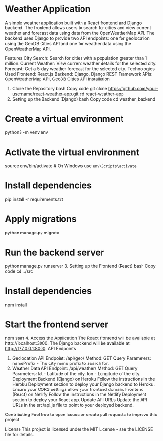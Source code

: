 # Weather Application

A simple weather application built with a React frontend and Django backend. The frontend allows users to search for cities and view current weather and forecast data using data from the OpenWeatherMap API. The backend uses Django to provide two API endpoints: one for geolocation using the GeoDB Cities API and one for weather data using the OpenWeatherMap API.

Features
City Search: Search for cities with a population greater than 1 million.
Current Weather: View current weather details for the selected city.
Forecast: Get a 5-day weather forecast for the selected city.
Technologies Used
Frontend: React.js
Backend: Django, Django REST Framework
APIs: OpenWeatherMap API, GeoDB Cities API
Installation
1. Clone the Repository
bash
Copy code
git clone https://github.com/your-username/react-weather-app.git
cd react-weather-app
2. Setting up the Backend (Django)
bash
Copy code
cd weather_backend

# Create a virtual environment
python3 -m venv env

# Activate the virtual environment
source env/bin/activate  # On Windows use `env\Scripts\activate`

# Install dependencies
pip install -r requirements.txt

# Apply migrations
python manage.py migrate

# Run the backend server
python manage.py runserver
3. Setting up the Frontend (React)
bash
Copy code
cd ../src

# Install dependencies
npm install

# Start the frontend server
npm start
4. Access the Application
The React frontend will be available at http://localhost:3000.
The Django backend will be available at http://127.0.0.1:8000.
API Endpoints
1. Geolocation API
Endpoint: /api/geo/
Method: GET
Query Parameters:
namePrefix - The city name prefix to search for.
2. Weather Data API
Endpoint: /api/weather/
Method: GET
Query Parameters:
lat - Latitude of the city.
lon - Longitude of the city.
Deployment
Backend (Django) on Heroku
Follow the instructions in the Heroku Deployment section to deploy your Django backend to Heroku.
Ensure your CORS settings allow your frontend domain.
Frontend (React) on Netlify
Follow the instructions in the Netlify Deployment section to deploy your React app.
Update API URLs
Update the API URLs in the src/api.js file to point to your deployed backend.

Contributing
Feel free to open issues or create pull requests to improve this project.

License
This project is licensed under the MIT License - see the LICENSE file for details.

